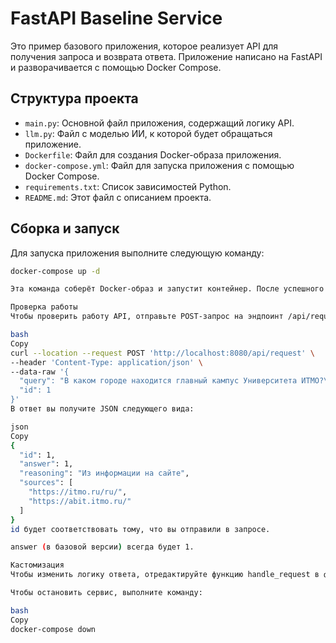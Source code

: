 # FastAPI Baseline Service

Это пример базового приложения, которое реализует API для получения запроса и возврата ответа. Приложение написано на FastAPI и разворачивается с помощью Docker Compose.

## Структура проекта

- `main.py`: Основной файл приложения, содержащий логику API.
- `llm.py`: Файл с моделью ИИ, к которой будет обращаться приложение.
- `Dockerfile`: Файл для создания Docker-образа приложения.
- `docker-compose.yml`: Файл для запуска приложения с помощью Docker Compose.
- `requirements.txt`: Список зависимостей Python.
- `README.md`: Этот файл с описанием проекта.

## Сборка и запуск

Для запуска приложения выполните следующую команду:

```bash
docker-compose up -d

Эта команда соберёт Docker-образ и запустит контейнер. После успешного запуска приложение будет доступно по адресу http://localhost:8080.

Проверка работы
Чтобы проверить работу API, отправьте POST-запрос на эндпоинт /api/request. Например, с помощью curl:

bash
Copy
curl --location --request POST 'http://localhost:8080/api/request' \
--header 'Content-Type: application/json' \
--data-raw '{
  "query": "В каком городе находится главный кампус Университета ИТМО?\n1. Москва\n2. Санкт-Петербург\n3. Екатеринбург\n4. Нижний Новгород",
  "id": 1
}'
В ответ вы получите JSON следующего вида:

json
Copy
{
  "id": 1,
  "answer": 1,
  "reasoning": "Из информации на сайте",
  "sources": [
    "https://itmo.ru/ru/",
    "https://abit.itmo.ru/"
  ]
}
id будет соответствовать тому, что вы отправили в запросе.

answer (в базовой версии) всегда будет 1.

Кастомизация
Чтобы изменить логику ответа, отредактируйте функцию handle_request в файле main.py. Если вам нужно использовать дополнительные библиотеки, добавьте их в requirements.txt и пересоберите Docker-образ.

Чтобы остановить сервис, выполните команду:

bash
Copy
docker-compose down
